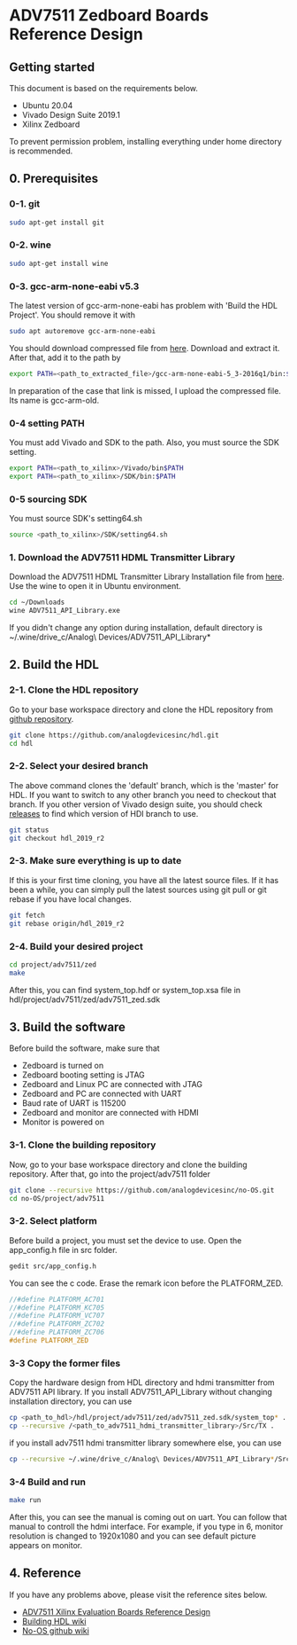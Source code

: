 # ADV7511 Zedboard Boards Reference Design

## Getting started
This document is based on the requirements below.

- Ubuntu 20.04
- Vivado Design Suite 2019.1
- Xilinx Zedboard

To prevent permission problem, installing everything under home directory is recommended.

## 0. Prerequisites

### 0-1. git
```bash
sudo apt-get install git
```

### 0-2. wine
```bash
sudo apt-get install wine
```

### 0-3. gcc-arm-none-eabi v5.3
The latest version of gcc-arm-none-eabi has problem with 'Build the HDL Project'. You should remove it with
```bash
sudo apt autoremove gcc-arm-none-eabi
```
You should download compressed file from [here](https://armkeil.blob.core.windows.net/developer/Files/downloads/gnu-rm/gccarmnoneeabi532016q120160330linuxtar.bz2). Download and extract it. After that, add it to the path by
```bash
export PATH=<path_to_extracted_file>/gcc-arm-none-eabi-5_3-2016q1/bin:$PATH
```
In preparation of the case that link is missed, I upload the compressed file. Its name is gcc-arm-old.

### 0-4 setting PATH
You must add Vivado and SDK to the path. Also, you must source the SDK setting.
```bash
export PATH=<path_to_xilinx>/Vivado/bin$PATH
export PATH=<path_to_xilinx>/SDK/bin:$PATH
```

### 0-5 sourcing SDK
You must source SDK's setting64.sh
```bash
source <path_to_xilinx>/SDK/setting64.sh
```

### 1. Download the ADV7511 HDML Transmitter Library
Download the ADV7511 HDML Transmitter Library Installation file from [here](https://www.analog.com/media/en/dsp-hardware-software/software-modules/ADV7511_API_Library.exe). Use the wine to open it in Ubuntu environment.
```bash
cd ~/Downloads
wine ADV7511_API_Library.exe
```
If you didn't change any option during installation, default directory is 
\~/.wine/drive_c/Analog\ Devices/ADV7511_API_Library*

## 2. Build the HDL

### 2-1. Clone the HDL repository
Go to your base workspace directory and clone the HDL repository from [github repository](https://github.com/analogdevicesinc/hdl).
```bash
git clone https://github.com/analogdevicesinc/hdl.git
cd hdl
```

### 2-2. Select your desired branch
The above command clones the 'default' branch, which is the 'master' for HDL. If you want to switch to any other branch you need to checkout that branch.
If you other version of Vivado design suite, you should check [releases](https://github.com/analogdevicesinc/hdl/releases) to find which version of HDI branch to use.
```bash
git status
git checkout hdl_2019_r2
```

### 2-3. Make sure everything is up to date
If this is your first time cloning, you have all the latest source files. If it has been a while, you can simply pull the latest sources using git pull or git rebase if you have local changes.
```bash
git fetch
git rebase origin/hdl_2019_r2
```

### 2-4. Build your desired project
```bash
cd project/adv7511/zed
make
```
After this, you can find system_top.hdf or system_top.xsa file in hdl/project/adv7511/zed/adv7511_zed.sdk

## 3. Build the software
Before build the software, make sure that
- Zedboard is turned on
- Zedboard booting setting is JTAG
- Zedboard and Linux PC are connected with JTAG
- Zedboard and PC are connected with UART
- Baud rate of UART is 115200
- Zedboard and monitor are connected with HDMI
- Monitor is powered on

### 3-1. Clone the building repository
Now, go to your base workspace directory and clone the building repository. After that, go into the project/adv7511 folder
```bash
git clone --recursive https://github.com/analogdevicesinc/no-OS.git
cd no-OS/project/adv7511
```
### 3-2. Select platform
Before build a project, you must set the device to use. Open the app_config.h file in src folder.
```bash
gedit src/app_config.h
```
You can see the c code. Erase the remark icon before the PLATFORM_ZED.
```c
//#define PLATFORM_AC701
//#define PLATFORM_KC705
//#define PLATFORM_VC707
//#define PLATFORM_ZC702
//#define PLATFORM_ZC706
#define PLATFORM_ZED
```
### 3-3 Copy the former files
Copy the hardware design from HDL directory and hdmi transmitter from ADV7511 API library. If you install ADV7511_API_Library without changing installation directory, you can use
```bash
cp <path_to_hdl>/hdl/project/adv7511/zed/adv7511_zed.sdk/system_top* .
cp --recursive /<path_to_adv7511_hdmi_transmitter_library>/Src/TX .
```

if you install adv7511 hdmi transmitter library somewhere else, you can use
```bash
cp --recursive ~/.wine/drive_c/Analog\ Devices/ADV7511_API_Library*/Src/TX .
```

### 3-4 Build and run
```bash
make run
```
After this, you can see the manual is coming out on uart. You can follow that manual to controll the hdmi interface.
For example, if you type in 6, monitor resolution is changed to 1920x1080 and you can see default picture appears on monitor.

## 4. Reference
If you have any problems above, please visit the reference sites below.

- [ADV7511 Xilinx Evaluation Boards Reference Design](https://wiki.analog.com/resources/fpga/xilinx/kc705/adv7511)
- [Building HDL wiki](https://wiki.analog.com/resources/fpga/docs/build)
- [No-OS github wiki](https://github.com/analogdevicesinc/no-OS/wiki)
